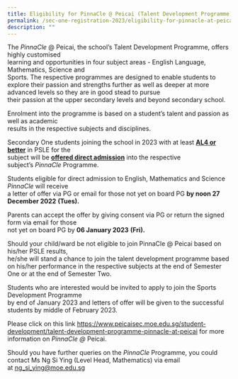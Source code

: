 ```yaml
---
title: Eligibility for PinnaCle @ Peicai (Talent Development Programme)
permalink: /sec-one-registration-2023/eligibility-for-pinnacle-at-peicai-talent-development-programme/
description: ""
---
```

<p>The&nbsp;<em>PinnaCle</em>&nbsp;@ Peicai, the school&rsquo;s Talent Development Programme, offers highly customised&nbsp;<br />learning and opportunities in four subject areas - English Language, Mathematics, Science and&nbsp;<br />Sports. The respective programmes are designed to enable students to explore their passion and strengths further as well as deeper at more advanced levels so they are in good stead to pursue&nbsp;<br />their passion at the upper secondary levels and beyond secondary school.</p>
<p>Enrolment into the programme is based on a student&rsquo;s talent and passion as well as academic&nbsp;<br />results in the respective subjects and disciplines.</p>
<p>Secondary One students joining the school in 2023 with at least <strong><u>AL4 or better</u></strong>&nbsp;in PSLE for the&nbsp;<br />subject will be&nbsp;<strong><u>offered direct admission</u></strong>&nbsp;into the respective subject&rsquo;s&nbsp;<em>PinnaCle&nbsp;</em>Programme.</p>
<p>Students eligible for direct admission to English, Mathematics and Science <em>PinnaCle&nbsp;</em>will receive&nbsp;<br />a letter of offer via PG&nbsp;or email for those not yet on board PG&nbsp;<strong>by noon 27 December 2022</strong>&nbsp;<strong>(Tues).</strong></p>
<p>Parents can accept the offer by giving consent via PG or return the signed form via email for those&nbsp;<br />not yet on board PG by&nbsp;<strong>06 January 2023</strong>&nbsp;<strong>(Fri).</strong></p>
<p>Should your child/ward be not eligible to join PinnaCle @ Peicai based on his/her PSLE results,&nbsp;<br />he/she will stand a chance to join the talent development programme based on his/her performance in the respective subjects at the end of Semester One or at the end of Semester Two.</p>
<p>Students who are interested would be invited to apply to join the Sports Development Programme <br />by end of January 2023 and letters of offer will be given to the successful students by middle of February 2023.</p>
<p>Please click on this link <a href="/student-development/talent-development-programme-pinnacle-at-peicai">https://www.peicaisec.moe.edu.sg/student-development/talent-development-programme-pinnacle-at-peicai</a> for more information on&nbsp;<em>PinnaCle @&nbsp;</em>Peicai.</p>
<p>Should you have further queries on the <em>PinnaCle&nbsp;</em>Programme, you could contact Ms Ng Si Ying (Level Head, Mathematics) via email at&nbsp;<a href="mailto:ng_si_ying@moe.edu.sg">ng_si_ying@moe.edu.sg</a></p>